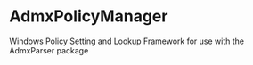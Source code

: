 # AdmxPolicyManager
Windows Policy Setting and Lookup Framework for use with the AdmxParser package
